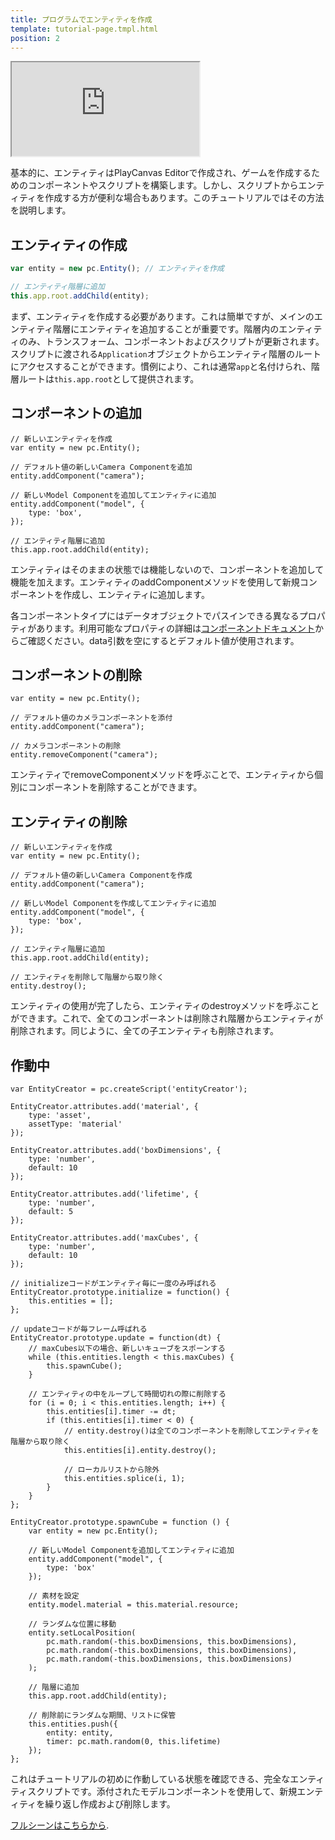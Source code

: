 ```yaml
---
title: プログラムでエンティティを作成
template: tutorial-page.tmpl.html
position: 2
---
```


<iframe src="https://playcanv.as/p/1VjdIY7v/" ></iframe>

基本的に、エンティティはPlayCanvas Editorで作成され、ゲームを作成するためのコンポーネントやスクリプトを構築します。しかし、スクリプトからエンティティを作成する方が便利な場合もあります。このチュートリアルではその方法を説明します。

## エンティティの作成

~~~js
var entity = new pc.Entity(); // エンティティを作成

// エンティティ階層に追加
this.app.root.addChild(entity);
~~~

まず、エンティティを作成する必要があります。これは簡単ですが、メインのエンティティ階層にエンティティを追加することが重要です。階層内のエンティティのみ、トランスフォーム、コンポーネントおよびスクリプトが更新されます。スクリプトに渡される`Application`オブジェクトからエンティティ階層のルートにアクセスすることができます。慣例により、これは通常`app`と名付けられ、階層ルートは`this.app.root`として提供されます。

## コンポーネントの追加

~~~js~~~
// 新しいエンティティを作成
var entity = new pc.Entity();

// デフォルト値の新しいCamera Componentを追加
entity.addComponent("camera");

// 新しいModel Componentを追加してエンティティに追加
entity.addComponent("model", {
    type: 'box',
});

// エンティティ階層に追加
this.app.root.addChild(entity);
~~~

エンティティはそのままの状態では機能しないので、コンポーネントを追加して機能を加えます。エンティティのaddComponentメソッドを使用して新規コンポーネントを作成し、エンティティに追加します。

各コンポーネントタイプにはデータオブジェクトでパスインできる異なるプロパティがあります。利用可能なプロパティの詳細は[コンポーネントドキュメント][1]からご確認ください。data引数を空にするとデフォルト値が使用されます。

## コンポーネントの削除

~~~js~~~
var entity = new pc.Entity();

// デフォルト値のカメラコンポーネントを添付
entity.addComponent("camera");

// カメラコンポーネントの削除
entity.removeComponent("camera");
~~~

エンティティでremoveComponentメソッドを呼ぶことで、エンティティから個別にコンポーネントを削除することができます。

## エンティティの削除

~~~js~~~
// 新しいエンティティを作成
var entity = new pc.Entity();

// デフォルト値の新しいCamera Componentを作成
entity.addComponent("camera");

// 新しいModel Componentを作成してエンティティに追加
entity.addComponent("model", {
    type: 'box',
});

// エンティティ階層に追加
this.app.root.addChild(entity);

// エンティティを削除して階層から取り除く
entity.destroy();
~~~

エンティティの使用が完了したら、エンティティのdestroyメソッドを呼ぶことができます。これで、全てのコンポーネントは削除され階層からエンティティが削除されます。同じように、全ての子エンティティも削除されます。

## 作動中

~~~js~~~
var EntityCreator = pc.createScript('entityCreator');

EntityCreator.attributes.add('material', {
    type: 'asset',
    assetType: 'material'
});

EntityCreator.attributes.add('boxDimensions', {
    type: 'number',
    default: 10
});

EntityCreator.attributes.add('lifetime', {
    type: 'number',
    default: 5
});

EntityCreator.attributes.add('maxCubes', {
    type: 'number',
    default: 10
});

// initializeコードがエンティティ毎に一度のみ呼ばれる
EntityCreator.prototype.initialize = function() {
    this.entities = [];
};

// updateコードが毎フレーム呼ばれる
EntityCreator.prototype.update = function(dt) {
    // maxCubes以下の場合、新しいキューブをスポーンする
    while (this.entities.length < this.maxCubes) {
        this.spawnCube();
    }

    // エンティティの中をループして時間切れの際に削除する
    for (i = 0; i < this.entities.length; i++) {
        this.entities[i].timer -= dt;
        if (this.entities[i].timer < 0) {
            // entity.destroy()は全てのコンポーネントを削除してエンティティを階層から取り除く
            this.entities[i].entity.destroy();

            // ローカルリストから除外
            this.entities.splice(i, 1);
        }
    }
};

EntityCreator.prototype.spawnCube = function () {
    var entity = new pc.Entity();

    // 新しいModel Componentを追加してエンティティに追加
    entity.addComponent("model", {
        type: 'box'
    });

    // 素材を設定
    entity.model.material = this.material.resource;

    // ランダムな位置に移動
    entity.setLocalPosition(
        pc.math.random(-this.boxDimensions, this.boxDimensions),
        pc.math.random(-this.boxDimensions, this.boxDimensions),
        pc.math.random(-this.boxDimensions, this.boxDimensions)
    );

    // 階層に追加
    this.app.root.addChild(entity);

    // 削除前にランダムな期間、リストに保管
    this.entities.push({
        entity: entity,
        timer: pc.math.random(0, this.lifetime)
    });
};
~~~

これはチュートリアルの初めに作動している状態を確認できる、完全なエンティティスクリプトです。添付されたモデルコンポーネントを使用して、新規エンティティを繰り返し作成および削除します。

[フルシーンはこちらから][2].

[1]: /user-manual/packs/components/
[2]: https://playcanvas.com/editor/scene/440341

